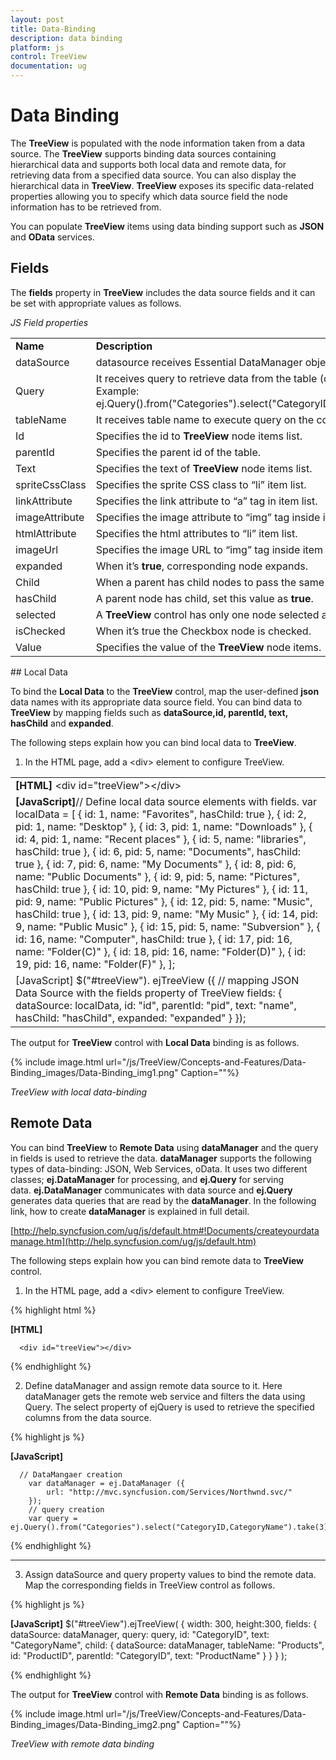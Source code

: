 ```yaml
---
layout: post
title: Data-Binding
description: data binding 
platform: js
control: TreeView
documentation: ug
---
```


# Data Binding 

The **TreeView** is populated with the node information taken from a data source. The **TreeView** supports binding data sources containing hierarchical data and supports both local data and remote data, for retrieving data from a specified data source. You can also display the hierarchical data in **TreeView**. **TreeView** exposes its specific data-related properties allowing you to specify which data source field the node information has to be retrieved from.

You can populate **TreeView** items using data binding support such as **JSON** and **OData** services. 

## Fields

The **fields** property in **TreeView** includes the data source fields and it can be set with appropriate values as follows.

_JS Field properties_

<table>
<tr>
<td>
<b>Name</b></td><td>
<b>Description</b></td></tr>
<tr>
<td>
dataSource</td><td>
datasource receives  Essential DataManager object and JSON object. </td></tr>
<tr>
<td>
Query</td><td>
It receives query to retrieve data from the table (query is same as SQL). Example:  ej.Query().from("Categories").select("CategoryID,CategoryName").take(3);</td></tr>
<tr>
<td>
tableName</td><td>
It receives table name to execute query on the corresponding table.</td></tr>
<tr>
<td>
Id</td><td>
Specifies the id to <b>TreeView</b> node items list.</td></tr>
<tr>
<td>
parentId</td><td>
Specifies the parent id of the table.</td></tr>
<tr>
<td>
Text</td><td>
Specifies the text of <b>TreeView</b> node items list.</td></tr>
<tr>
<td>
spriteCssClass</td><td>
Specifies the sprite CSS class to “li” item list.</td></tr>
<tr>
<td>
linkAttribute</td><td>
Specifies the link attribute to “a” tag in item list.</td></tr>
<tr>
<td>
imageAttribute</td><td>
Specifies the image attribute to “img” tag inside items list.</td></tr>
<tr>
<td>
htmlAttribute</td><td>
Specifies the html attributes to “li” item list.</td></tr>
<tr>
<td>
imageUrl</td><td>
Specifies the image URL to “img” tag inside item list. </td></tr>
<tr>
<td>
expanded</td><td>
When it’s <b>true</b>, corresponding node expands.</td></tr>
<tr>
<td>
Child</td><td>
When a parent has child nodes to pass the same mapper for child.</td></tr>
<tr>
<td>
hasChild</td><td>
A parent node has child, set this value as <b>true</b>.</td></tr>
<tr>
<td>
selected</td><td>
A <b>TreeView</b> control has only one node selected at time.</td></tr>
<tr>
<td>
isChecked</td><td>
When it’s true the Checkbox node is checked.</td></tr>
<tr>
<td>
Value</td><td>
Specifies the value of the <b>TreeView</b> node items.</td></tr>
</table>
## Local Data

To bind the **Local Data** to the **TreeView** control, map the user-defined **json** data names with its appropriate data source field. You can bind data to **TreeView** by mapping fields such as **dataSource,id, parentId, text, hasChild** and **expanded**. 

The following steps explain how you can bind local data to **TreeView**.

1. In the HTML page, add a &lt;div&gt; element to configure TreeView.

<table>
<tr>
<td>
<b>[HTML]</b>      &lt;div id="treeView"&gt;&lt;/div&gt;</td></tr>
<tr>
<td>
<b>[JavaScript]</b>// Define local data source elements with fields.               var localData = [                   { id: 1, name: "Favorites", hasChild: true },                   { id: 2, pid: 1, name: "Desktop" },                   { id: 3, pid: 1, name: "Downloads" },                   { id: 4, pid: 1, name: "Recent places" },                   { id: 5, name: "libraries", hasChild: true },                   { id: 6, pid: 5, name: "Documents", hasChild: true },                   { id: 7, pid: 6, name: "My Documents" },                   { id: 8, pid: 6, name: "Public Documents" },                   { id: 9, pid: 5, name: "Pictures", hasChild: true },                   { id: 10, pid: 9, name: "My Pictures" },                   { id: 11, pid: 9, name: "Public Pictures" },                   { id: 12, pid: 5, name: "Music", hasChild: true },                   { id: 13, pid: 9, name: "My Music" },                   { id: 14, pid: 9, name: "Public Music" },                   { id: 15, pid: 5, name: "Subversion" },                   { id: 16, name: "Computer", hasChild: true },                   { id: 17, pid: 16, name: "Folder(C)" },                   { id: 18, pid: 16, name: "Folder(D)" },                   { id: 19, pid: 16, name: "Folder(F)" },                  ];</td></tr>
<tr>
<td>
[JavaScript]      $("#treeView"). ejTreeView ({            // mapping JSON Data Source with the fields property of TreeView                fields: { dataSource: localData, id: "id", parentId: "pid", text: "name", hasChild: "hasChild", expanded: "expanded" }                          });</td></tr>
</table>


The output for **TreeView** control with **Local Data** binding is as follows.

{% include image.html url="/js/TreeView/Concepts-and-Features/Data-Binding_images/Data-Binding_img1.png" Caption=""%}

_TreeView with local data-binding_

## Remote Data

You can bind **TreeView** to **Remote Data** using **dataManager** and the query in fields is used to retrieve the data. **dataManager** supports the following types of data-binding: JSON, Web Services, oData. It uses two different classes; **ej.DataManager** for processing, and **ej.Query** for serving data. **ej.DataManager** communicates with data source and **ej.Query** generates data queries that are read by the **dataManager**. In the following link, how to create **dataManager** is explained in full detail.

[http://help.syncfusion.com/ug/js/default.htm#!Documents/createyourdatamanage.htm](http://help.syncfusion.com/ug/js/default.htm)

The following steps explain how you can bind remote data to **TreeView** control.

1. In the HTML page, add a &lt;div&gt; element to configure TreeView.

{% highlight html %}

**[HTML]**

      <div id="treeView"></div>



{% endhighlight %}



2. Define dataManager and assign remote data source to it. Here dataManager gets the remote web service and filters the data using Query. The select property of ejQuery is used to retrieve the specified columns from the data source.

{% highlight js %}

**[JavaScript]**

      // DataMangaer creation
        var dataManager = ej.DataManager ({
            url: "http://mvc.syncfusion.com/Services/Northwnd.svc/"
        });
        // query creation
        var query = ej.Query().from("Categories").select("CategoryID,CategoryName").take(3);



{% endhighlight %}

****

3. Assign dataSource and query property values to bind the remote data. Map the corresponding fields in TreeView control as follows.

{% highlight js %}

**[JavaScript]**
        $("#treeView").ejTreeView(
       {
           width: 300,
           height:300,
           fields: {
               dataSource: dataManager, query: query, id: "CategoryID", text: "CategoryName",
               child: { dataSource: dataManager, tableName: "Products", id: "ProductID", parentId: "CategoryID", text: "ProductName" }
           }
       }
   );


{% endhighlight %}



The output for **TreeView** control with **Remote Data** binding is as follows.

{% include image.html url="/js/TreeView/Concepts-and-Features/Data-Binding_images/Data-Binding_img2.png" Caption=""%}

_TreeView with remote data binding_

